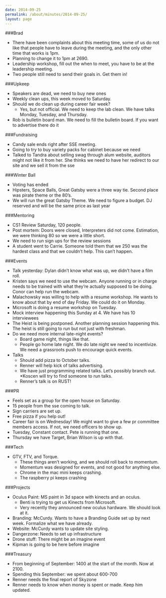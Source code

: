 ```yaml
---
date: 2014-09-25
permalink: /about/minutes/2014-09-25/
layout: page
---
```


###Brad 
* There have been complaints about this meeting time, some of us do not like that people have to leave during the meeting, and the only other time that works is 1pm.  
* Planning to change it to 1pm at 2690. 
* Leadership workshop, fill out the when to meet, you have to be at the leadership meeting.
* Two people still need to send their goals in. Get them in!

###Upkeep
* Speakers are dead, we need to buy new ones
* Weekly clean ups, this week moved to Saturday. 
* Should we do clean up during career fair week?
  * Yes, but not official. We need to keep the lab clean. We have talks Monday, Tuesday, and Thursday. 
* Rob is bulletin board man. We need to fill the bulletin board. If you want to advertise there do it 

###Fundraising
* Candy sale ends right after SSE meeting.
* Going to try to buy variety packs for cabinet because we need
* Talked to Tandra about selling swag through alum website, auditors might not like it from her. She thinks we need to have her redirect to our site and we sell it from the sse

###Winter Ball
* Voting has ended
* Hipsters, Space Balls, Great Gatsby were a three way tie. Second place was pirate theme or the 80’s. 
* We will run the great Gatsby Theme. We need to figure a budget. DJ reserved and will be the same price as last year

###Mentoring
* CS1 Review Saturday, 120 people.
* Post mortem: Doors were closed, Interpreters did not come. Estimation, we were thinking 80 so we were a little short. 
* We need to run sign ups for the review sessions
* A student went to Carrie. Someone told them that we 250 was the hardest class and that we couldn’t help. This can’t happen. 

###Events
* Talk yesterday: Dylan didn’t know what was up, we didn’t have a film roll. 
* Kristen says we need to use the webcam. Anyone running or in charge needs to be trained with what they’re actually supposed to be doing. Conor can help run the webcam.
* Malachowsky was willing to help with a resume workshop. He wants to know about that by end of day Friday. We could do it on Monday. 
* Microsoft is doing a resume workshop on Tuesday. 
* Mock interview happening this Sunday at 4. We have has 10 interviewees
* The Heist is being postponed. Another planning session happening this. The heist is still going to run but not just with freshman.
* Do we need more internal late-night events? 
  * Board game night, things like that. 
  * People go home late night. We do late night we need to incentivize. We need a grassroots push to encourage quick events. 
* Talks  
  * Should add pizza to October talks. 
  * Renner will help kick of talks advertising. 
  * We have just programming related talks. Let’s possibly branch out. 
  *Koscen will try to find someone to run talks. 
  * Renner’s talk is on RUST!

###PR
* Feels set as a group for the open house on Saturday. 
* 15 people from the sse coming to talk. 
* Sign carriers are set up. 
* Free pizza if you help out! 
* Career fair is on Wednesday! We might want to give a few pr committee members access. If not, we need officers to show up. 
* Tuesday, Constant contact. Pete is running that one. 
* Thursday we have Target, Brian Wilson is up with that. 

###Tech
* GTV, FTV, and Torque.
  * These things aren’t working, and we should roll back to momentum. 
  * Momentum was designed for events, and not good for anything else.
  * Chrome in the mac mini keeps crashing. 
  * The raspberry pi keeps crashing

###Projects
* Oculus Paint: MS paint in 3d space with kinects and an oculus. 
  * Benti is trying to get us Kinects from Microsoft. 
  * Very recently they announced new oculus hardware. We should look at it.
* Branding: McCurdy. Wants to have a Branding Guide set up by next week. Formalize what we have already. 
* Website: McCurdy wants to update site styling.
* Dangerzone: Needs to set up infrastructure
* Drone stuff: There might be an imagine event
* Kipman is going to be here before imagine

###Treasury
* From beginning of September: 1400 at the start of the month. Now at 2100.
* Spending this September: we spent about 600-700
* Renner needs the final report of Skyzone
* Renner needs to know when money is spent or made. Keep him updated.

